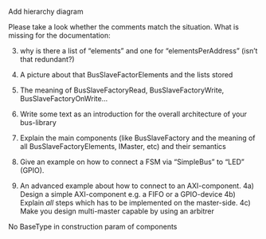 Add hierarchy diagram


Please take a look whether the comments match the situation. What is
missing for the documentation:

3) why is there a list of “elements” and one for “elementsPerAddress” (isn’t
that redundant?)
4) A picture about that BusSlaveFactorElements and the lists stored
5) The meaning of BusSlaveFactoryRead, BusSlaveFactoryWrite, BusSlaveFactoryOnWrite…

1) Write some text as an introduction for the overall architecture of your bus-library
2) Explain the main components (like BusSlaveFactory and the meaning of all BusSlaveFactoryElements, IMaster, etc)
and their semantics
3) Give an example on how to connect a FSM via “SimpleBus” to “LED” (GPIO).
4) An advanced example about how to connect to an AXI-component.
4a) Design a simple AXI-component e.g. a FIFO or a GPIO-device
4b) Explain _all_ steps which has to be implemented on the master-side.
4c) Make you design multi-master capable by using an arbitrer


No BaseType in construction param of components
